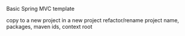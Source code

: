 Basic Spring MVC template

copy to a new project
in a new project refactor/rename project name, packages, maven ids, context root